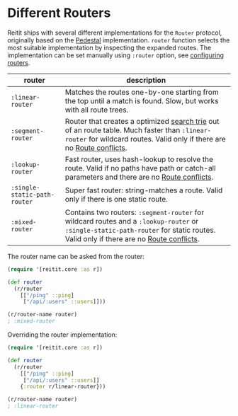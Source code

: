 # Different Routers

Reitit ships with several different implementations for the `Router` protocol, originally based on the [Pedestal](https://github.com/pedestal/pedestal/tree/master/route) implementation. `router` function selects the most suitable implementation by inspecting the expanded routes. The implementation can be set manually using `:router` option, see [configuring routers](advanced/configuring_routers.md).

| router                        | description |
| ------------------------------|-------------|
| `:linear-router`              | Matches the routes one-by-one starting from the top until a match is found. Slow, but works with all route trees.
| `:segment-router`             | Router that creates a optimized [search trie](https://en.wikipedia.org/wiki/Trie) out of an route table. Much faster than `:linear-router` for wildcard routes. Valid only if there are no [Route conflicts](../basics/route_conflicts.md).
| `:lookup-router`              | Fast router, uses hash-lookup to resolve the route. Valid if no paths have path or catch-all parameters and there are no [Route conflicts](../basics/route_conflicts.md).
| `:single-static-path-router`  | Super fast router: string-matches a route. Valid only if there is one static route.
| `:mixed-router`               | Contains two routers: `:segment-router` for wildcard routes and a `:lookup-router` or `:single-static-path-router` for static routes. Valid only if there are no [Route conflicts](../basics/route_conflicts.md).

The router name can be asked from the router:

```clj
(require '[reitit.core :as r])

(def router
  (r/router
    [["/ping" ::ping]
     ["/api/:users" ::users]]))

(r/router-name router)
; :mixed-router
```

Overriding the router implementation:

```clj
(require '[reitit.core :as r])

(def router
  (r/router
    [["/ping" ::ping]
     ["/api/:users" ::users]]
    {:router r/linear-router}))

(r/router-name router)
; :linear-router
```
